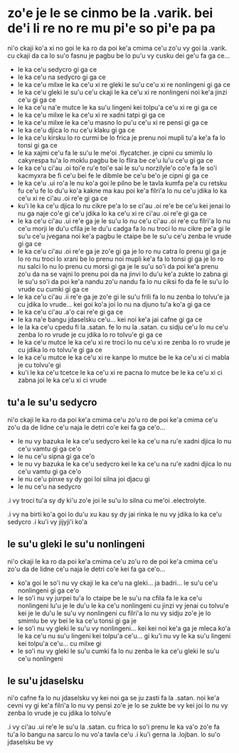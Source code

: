 zo'e je le se cinmo be la .varik. bei de'i li re no re mu pi'e so pi'e pa pa
============================================================================

ni'o ckaji ko'a xi no goi le ka ro da poi ke'a cmima ce'u zo'u vy goi la .varik. cu ckaji da ca lo su'o fasnu je pagbu be lo pu'u vy cusku dei ge'u fa ga ce...

* le ka ce'u sedycro gi ga ce
* le ka ce'u na sedycro gi ga ce
* le ka ce'u milxe le ka ce'u xi re gleki le su'u ce'u xi re nonlingeni gi ga ce
* le ka ce'u gleki le su'u ce'u ckaji le ka ce'u xi re nonlingeni noi ke'a jinzi ce'u gi ga ce
* le ka ce'u na'e mutce le ka su'u lingeni kei tolpu'a ce'u xi re gi ga ce
* le ka ce'u milxe le ka ce'u xi re xadni tatpi gi ga ce
* le ka ce'u milxe le ka ce'u masno lo pu'u ce'u xi re pensi gi ga ce
* le ka ce'u djica lo nu ce'u klaku gi ga ce
* le ka ce'u kirsku lo ro curmi be lo frica je prenu noi mupli tu'a ke'a fa lo tonsi gi ga ce
* le ka xajmi ce'u fa le su'u le me'oi .flycatcher. je cipni cu smimlu lo cakyrespa tu'a lo moklu pagbu be lo flira be ce'u lu'u ce'u gi ga ce
* le ka ce'u ci'au .oi toi'e ru'e toi'e sai le su'u norzilyle'o co'e fa le so'i kacmyxra be fi ce'u bei fe le dibmle be ce'u be'o je cipni gi ga ce
* le ka ce'u .ui ro'a le nu ko'a goi le pilno be le tavla kumfa pe'a cu retsku fu ce'u fe lo du'u ko'a kakne ma kau poi ke'a filri'a lo nu ce'u jdika lo ka ce'u xi re ci'au .oi re'e gi ga ce
* ku'i le ka ce'u djica lo nu cikre pe'a lo se ci'au .oi re'e be ce'u kei jenai lo nu ga naje co'e gi ce'u jdika lo ka ce'u xi re ci'au .oi re'e gi ga ce
* le ka ce'u ci'au .ui re'e ga je le su'u lo nu ce'u ci'au .oi re'e cu filri'a lo nu ce'u morji le du'u cfila je le du'u cadga fa lo nu troci lo nu cikre pe'a gi le su'u ce'u jvegana noi ke'a pagbu le ctaipe be le su'u ce'u zenba le vrude gi ga ce
* le ka ce'u ci'au .oi re'e ga je zo'e gi ga je lo ro nu catra lo prenu gi ga je lo ro nu troci lo xrani be lo prenu noi mupli ke'a fa lo tonsi gi ga je lo ro nu salci lo nu lo prenu cu morsi gi ga je le su'u so'i da poi ke'a prenu zo'u da na se vajni lo prenu poi da na jinvi lo du'u ke'a zukte lo zabna gi le su'u so'i da poi ke'a nandu zo'u nandu fa lo nu ciksi fo da fe le su'u lo vrude cu cumki gi ga ce
* le ka ce'u ci'au .ii re'e ga je zo'e gi le su'u frili fa lo nu zenba lo tolvu'e ja cu jdika lo vrude... kei goi ko'a joi lo nu na djuno tu'a ko'a gi ga ce
* le ka ce'u ci'au .a'o cai re'e gi ga ce
* le ka na'e bangu jdaselsku ce'u... kei noi ke'a jai cafne gi ga ce
* le la ka ce'u cpedu fi la .satan. fe lo nu la .satan. cu sidju ce'u lo nu ce'u zenba lo ro vrude je cu jdika lo ro tolvu'e gi ga ce
* le ka ce'u mutce le ka ce'u xi re troci lo nu ce'u xi re zenba lo ro vrude je cu jdika lo ro tolvu'e gi ga ce
* le ka ce'u mutce le ka ce'u xi re kanpe lo mutce be le ka ce'u xi ci mabla je cu tolvu'e gi
* ku'i le ka ce'u tcetce le ka ce'u xi re pacna lo mutce be le ka ce'u xi ci zabna joi le ka ce'u xi ci vrude

## tu'a le su'u sedycro
ni'o ckaji le ka ro da poi ke'a cmima ce'u zo'u ro de poi ke'a cmima ce'u zo'u da de lidne ce'u naja le detri co'e kei fa ga ce'o...

* le nu vy bazuka le ka ce'u sedycro kei le ka ce'u na ru'e xadni djica lo nu ce'u vamtu gi ga ce'o
* le nu ce'u sipna gi ga ce'o
* le nu vy bazuka le ka ce'u sedycro kei le ka ce'u na ru'e xadni djica lo nu ce'u vamtu gi ga ce'o
* le nu ce'u pinxe sy dy goi loi silna joi djacu gi
* le nu ce'u na sedycro

.i vy troci tu'a sy dy ki'u zo'e joi le su'u lo silna cu me'oi .electrolyte.

.i vy na birti ko'a goi lo du'u xu kau sy dy jai rinka le nu vy jdika lo ka ce'u sedycro  .i ku'i vy jijyji'i ko'a

## le su'u gleki le su'u nonlingeni
ni'o ckaji le ka ro da poi ke'a cmima ce'u zo'u ro de poi ke'a cmima ce'u zo'u da de lidne ce'u naja le detri co'e kei fa ga ce'o...

* ko'a goi le so'i nu vy ckaji le ka ce'u na gleki... ja badri... le su'u ce'u nonlingeni gi ga ce'o
* le so'i nu vy jurpei tu'a lo ctaipe be le su'u na cfila fa le ka ce'u nonlingeni lu'u je le du'u le ka ce'u nonlingeni cu jinzi vy jenai cu tolvu'e kei je le du'u le su'u vy nonlingeni cu filri'a lo nu vy sidju zo'e je lo smimlu be vy bei le ka ce'u tonsi gi ga je
* le so'i nu vy gleki le su'u vy nonlingeni... kei kei noi ke'a ga je mleca ko'a le ka ce'u nu su'u lingeni kei tolpu'a ce'u... gi ku'i nu vy le ka su'u lingeni kei tolpu'a ce'u... cu milxe gi
* le so'i nu vy gleki le su'u cumki fa lo nu zenba le ka ce'u gleki le su'u ce'u nonlingeni

## le su'u jdaselsku
ni'o cafne fa lo nu jdaselsku vy kei noi ga se ju zasti fa la .satan. noi ke'a cevni vy gi ke'a filri'a lo nu vy pensi zo'e je lo se zukte be vy kei joi lo nu vy zenba lo vrude je cu jdika lo tolvu'e

.i vy ci'au .ui re'e le su'u la .satan. cu frica lo so'i prenu le ka va'o zo'e fa tu'a lo bangu na sarcu lo nu vo'a tavla ce'u  .i ku'i gerna la .lojban. lo su'o jdaselsku be vy
